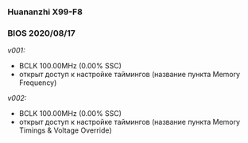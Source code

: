 ### Huananzhi X99-F8
### BIOS 2020/08/17
*v001:*
* BCLK 100.00MHz (0.00% SSC)
* открыт доступ к настройке таймингов (название пункта Memory Frequency)

*v002:*
* BCLK 100.00MHz (0.00% SSC)
* открыт доступ к настройке таймингов (название пункта Memory Timings & Voltage Override)
